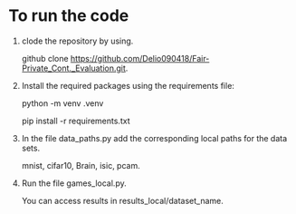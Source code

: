 # To run the code
1. clode the repository by using.
   
   github clone https://github.com/Delio090418/Fair-Private_Cont._Evaluation.git.
   
2. Install the required packages using the requirements file:
   
   python -m venv .venv
   
   pip install -r requirements.txt
   
4. In the file data_paths.py add the corresponding local paths for the data sets.
   
   mnist, cifar10, Brain, isic, pcam.
   
5. Run the file games_local.py.
   
   You can access results in results_local/dataset_name.
